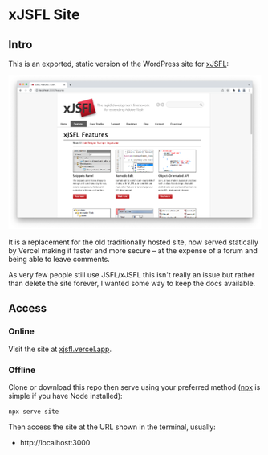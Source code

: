 # xJSFL Site
## Intro

This is an exported, static version of the WordPress site for [xJSFL](https://github.com/davestewart/xjsfl):

![splash](splash.png)

It is a replacement for the old traditionally hosted site, now served statically by Vercel making it faster and more secure – at the expense of a forum and being able to leave comments.

As very few people still use JSFL/xJSFL this isn't really an issue but rather than delete the site forever, I wanted some way to keep the docs available.

## Access

### Online

Visit the site at [xjsfl.vercel.app](https://xjsfl.vercel.app/). 

### Offline

Clone or download this repo then serve using your preferred method ([npx](https://nodejs.dev/learn/the-npx-nodejs-package-runner) is simple if you have Node installed):

```bash
npx serve site
```

Then access the site at the URL shown in the terminal, usually:

- http://localhost:3000
